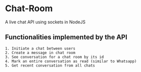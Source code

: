 # Chat-Room
A live chat API using sockets in NodeJS

## Functionalities implemented by the API

    1. Initiate a chat between users
    2. Create a message in chat room
    3. See conversation for a chat room by its id
    4. Mark an entire conversation as read (similar to Whatsapp)
    5. Get recent conversation from all chats 
 
